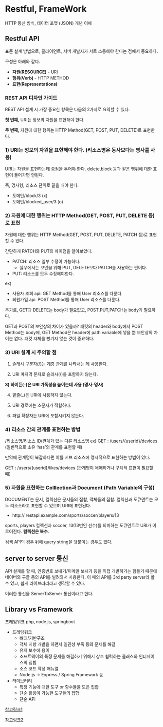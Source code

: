 # Restful, FrameWork

HTTP 통신 방식, 데이터 포맷 (JSON) 개념 이해

## **Restful API**

표준 설계 방법으로, 클라이언트, 서버 개발자가 서로 소통해야 한다는 점에서 중요하다.

구성은 아래와 같다.

- **자원(RESOURCE)** - URI
- **행위(Verb)** - HTTP METHOD
- **표현(Representations)** 

### REST API 디자인 가이드

REST API 설계 시 가장 중요한 항목은 다음의 2가지로 요약할 수 있다.

**첫 번째,** URI는 정보의 자원을 표현해야 한다.

**두 번째,** 자원에 대한 행위는 HTTP Method(GET, POST, PUT, DELETE)로 표현한다.

### **1) URI는 정보의 자원을 표현해야 한다. (리소스명은 동사보다는 명사를 사용)**

URI는 자원을 표현하는데 중점을 두어야 한다. delete,block 등과 같은 행위에 대한 표현이 들어가면 안된다.

즉, 명사형, 리소스 단위로 끝을 내야 한다.

- 도메인/block/3 (x)
- 도메인/blocked_user/3 (o)

### 2) 자원에 대한 행위는 HTTP Method(GET, POST, PUT, DELETE 등)로 표현

자원에 대한 행위는 HTTP Method(GET, POST, PUT, DELETE, PATCH 등)로 표현할 수 있다.

간단하게 PATCH와 PUT의 차이점을 알아보았다.

- PATCH: 리소스 일부 수정이 가능하다.
    - 실무에서는 보안을 위해 PUT, DELETE보다 PATCH를 사용하는 편이다.
- PUT:  리소스를 모두 수정해야한다.

ex)

- 사용자 조회 api: GET Method를 통해 User 리소스를 다룬다.
- 회원가입 api: POST Method를 통해 User 리소스를 다룬다.

추가로, GET과 DELETE는 body가 필요없고, POST,PUT,PATCH는 body가 필요하다. 

GET과 POST의 보안상의 차이가 있을까? 패킷의 header와 body에서 POST Method는 body에, GET Method은 header에 path variable에 넣을 뿐 보안상의 차이는 없다. 패킷 자체를 뺐기지 않는 것이 중요하다.

### 3) URI 설계 시 주의할 점

1) 슬래시 구분자(/)는 계층 관계를 나타내는 데 사용한다. 

2) URI 마지막 문자로 슬래시(/)를 포함하지 않는다.

**3) 하이픈(-)은 URI 가독성을 높이는데 사용 (명사-명사)**

4) 밑줄(_)은 URI에 사용하지 않는다.

5) URI 경로에는 소문자가 적합하다.

6) 파일 확장자는 URI에 포함시키지 않는다.

### 4) 리소스 간의 관계를 표현하는 방법

 /리소스명/리소스 ID/관계가 있는 다른 리소스명
    ex)    GET : /users/{userid}/devices (일반적으로 소유 ‘has’의 관계를 표현할 때)

만약에 관계명이 복잡하다면 이를 서브 리소스에 명시적으로 표현하는 방법이 있다.

  GET : /users/{userid}/likes/devices (관계명이 애매하거나 구체적 표현이 필요할 때)

### 5) 자원을 표현하는 Colllection과 Document (Path Variable의 구성)

DOCUMENT는 문서, 컬렉션은 문서들의 집합, 객체들의 집합. 컬렉션과 도큐먼트는 모두 리소스라고 표현할 수 있으며 URI에 표현된다. 

- http:// restapi.example.com/sports/soccer/players/13

sports, players 컬렉션과 soccer, 13(13번인 선수)를 의미하는 도큐먼트로 URI가 이루어진다. **컬렉션은 복수**. 

검색 API의 경우 뒤에 query string을 덧붙이는 경우도 있다. 

## **server to server 통신**

API 설계를 할 때, 인증번호 보내기/이메일 보내기 등을 직접 개발하기는 힘들기 때문에 네이버와 구글 등의 API를 빌려와서 사용한다. 이 때의 API를  3rd party server라 할 수 있고, 쉽게 라이브러리라고 생각할 수 있다. 

이러한 통신을 ServerToServer 통신이라고 한다. 

## Library vs Framework

프레임워크 php, node.js, springboot

- 프레임워크
    - 뼈대/기반구조
    - 객체 지향 개발을 하면서 일관성 부족 등의 문제를 해결
    - 유지 보수에 용이
    - 소프트웨어의 특정 문제를 해결하기 위해서 상호 협력하는 클래스와 인터페이스의 집합
    - 소스 코드 작성 매뉴얼
    - Node.js → Express / Spring Framework 등
- 라이브러리
    - 특정 기능에 대한 도구 or 함수들을 모은 집합
    - 단순 활용이 가능한 도구들의 집합
    - 단순 API

[참고링크1](https://meetup.toast.com/posts/92)

[참고링크2](https://mangkyu.tistory.com/4)
